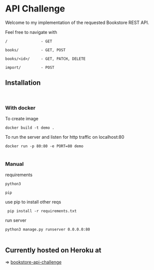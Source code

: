 # API Challenge

Welcome to my implementation of the requested Bookstore REST API.

Feel free to navigate with

    /               - GET

    books/          - GET, POST

    books/<id>/     - GET, PATCH, DELETE

    import/         - POST


## Installation
<br>

###  With docker

To create image

```docker build -t demo .```

To run the server and listen for http traffic on localhost:80

```docker run -p 80:80 -e PORT=80 demo```
<br><br>
###  Manual
requirements

```python3```

```pip```

use pip to install other reqs

```  pip install -r requirements.txt ```

run server

```python3 manage.py runserver 0.0.0.0:80```
<br><br>
## Currently hosted on Heroku at
=> [bookstore-api-challenge](https://bookstore-api-challenge.herokuapp.com/)